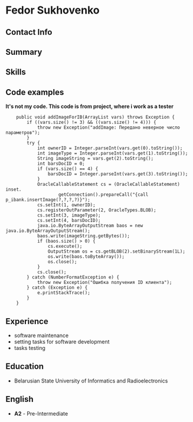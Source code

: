 # Fedor Sukhovenko

## Contact Info



## Summary



## Skills



## Code examples

**It's not my code. This code is from project, where i work as a tester**

```
    public void addImageForIB(ArrayList vars) throws Exception {
        if ((vars.size() != 3) && ((vars.size() != 4))) {
            throw new Exception("addImage: Передано неверное число параметров");
        }
        try {
            int ownerID = Integer.parseInt(vars.get(0).toString());
            int imageType = Integer.parseInt(vars.get(1).toString());
            String imageString = vars.get(2).toString();
            int barsDocID = 0;
            if (vars.size() == 4) {
                barsDocID = Integer.parseInt(vars.get(3).toString());
            }
            OracleCallableStatement cs = (OracleCallableStatement) inset.
                    getConnection().prepareCall("{call p_ibank.insertImage(?,?,?,?)}");
            cs.setInt(1, ownerID);
            cs.registerOutParameter(2, OracleTypes.BLOB);
            cs.setInt(3, imageType);
            cs.setInt(4, barsDocID);
            java.io.ByteArrayOutputStream baos = new java.io.ByteArrayOutputStream();
            baos.write(imageString.getBytes());
            if (baos.size() > 0) {
                cs.execute();
                OutputStream os = cs.getBLOB(2).setBinaryStream(1L);
                os.write(baos.toByteArray());
                os.close();
            }
            cs.close();
        } catch (NumberFormatException e) {
            throw new Exception("Ошибка получения ID клиента");
        } catch (Exception e) {
            e.printStackTrace();
        }
    }
```

## Experience

* software maintenance
* setting tasks for software development
* tasks testing

## Education

* Belarusian State University of Informatics and Radioelectronics

## English

* **A2** - Pre-Intermediate

